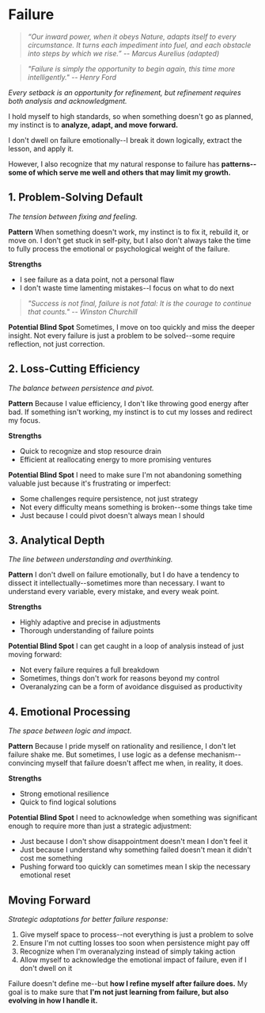 # Failure

> *“Our inward power, when it obeys Nature, adapts itself to every circumstance. It turns each impediment into fuel, and each obstacle into steps by which we rise.” -- Marcus Aurelius (adapted)*

> *"Failure is simply the opportunity to begin again, this time more intelligently." -- Henry Ford*

*Every setback is an opportunity for refinement, but refinement requires both analysis and acknowledgment.*

I hold myself to high standards, so when something doesn't go as planned, my instinct is to **analyze, adapt, and move forward.**

I don't dwell on failure emotionally--I break it down logically, extract the lesson, and apply it.

However, I also recognize that my natural response to failure has **patterns--some of which serve me well and others that may limit my growth.**

## 1. Problem-Solving Default

*The tension between fixing and feeling.*

**Pattern**
When something doesn't work, my instinct is to fix it, rebuild it, or move on. I don't get stuck in self-pity, but I also don't always take the time to fully process the emotional or psychological weight of the failure.

**Strengths**
- I see failure as a data point, not a personal flaw
- I don't waste time lamenting mistakes--I focus on what to do next

> *"Success is not final, failure is not fatal: It is the courage to continue that counts." -- Winston Churchill*

**Potential Blind Spot**
Sometimes, I move on too quickly and miss the deeper insight. Not every failure is just a problem to be solved--some require reflection, not just correction.

## 2. Loss-Cutting Efficiency

*The balance between persistence and pivot.*

**Pattern**
Because I value efficiency, I don't like throwing good energy after bad. If something isn't working, my instinct is to cut my losses and redirect my focus.

**Strengths**
- Quick to recognize and stop resource drain
- Efficient at reallocating energy to more promising ventures

**Potential Blind Spot**
I need to make sure I'm not abandoning something valuable just because it's frustrating or imperfect:
- Some challenges require persistence, not just strategy
- Not every difficulty means something is broken--some things take time
- Just because I could pivot doesn't always mean I should

## 3. Analytical Depth

*The line between understanding and overthinking.*

**Pattern**
I don't dwell on failure emotionally, but I do have a tendency to dissect it intellectually--sometimes more than necessary. I want to understand every variable, every mistake, and every weak point.

**Strengths**
- Highly adaptive and precise in adjustments
- Thorough understanding of failure points

**Potential Blind Spot**
I can get caught in a loop of analysis instead of just moving forward:
- Not every failure requires a full breakdown
- Sometimes, things don't work for reasons beyond my control
- Overanalyzing can be a form of avoidance disguised as productivity

## 4. Emotional Processing

*The space between logic and impact.*

**Pattern**
Because I pride myself on rationality and resilience, I don't let failure shake me. But sometimes, I use logic as a defense mechanism--convincing myself that failure doesn't affect me when, in reality, it does.

**Strengths**
- Strong emotional resilience
- Quick to find logical solutions

**Potential Blind Spot**
I need to acknowledge when something was significant enough to require more than just a strategic adjustment:
- Just because I don't show disappointment doesn't mean I don't feel it
- Just because I understand why something failed doesn't mean it didn't cost me something
- Pushing forward too quickly can sometimes mean I skip the necessary emotional reset

## Moving Forward

*Strategic adaptations for better failure response:*

1.  Give myself space to process--not everything is just a problem to solve
2.  Ensure I'm not cutting losses too soon when persistence might pay off
3.  Recognize when I'm overanalyzing instead of simply taking action
4.  Allow myself to acknowledge the emotional impact of failure, even if I don't dwell on it

Failure doesn't define me--but **how I refine myself after failure does.** My goal is to make sure that **I'm not just learning from failure, but also evolving in how I handle it.**